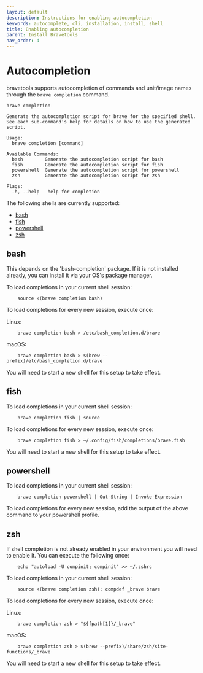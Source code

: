 ```yaml
---
layout: default
description: Instructions for enabling autocompletion
keywords: autocomplete, cli, installation, install, shell
title: Enabling autocompletion
parent: Install Bravetools
nav_order: 4
---
```


# Autocompletion

bravetools supports autocompletion of commands and unit/image names through the `brave completion` command.

```
brave completion

Generate the autocompletion script for brave for the specified shell.
See each sub-command's help for details on how to use the generated script.

Usage:
  brave completion [command]

Available Commands:
  bash        Generate the autocompletion script for bash
  fish        Generate the autocompletion script for fish
  powershell  Generate the autocompletion script for powershell
  zsh         Generate the autocompletion script for zsh

Flags:
  -h, --help   help for completion
```


The following shells are currently supported:
- [bash](#bash)
- [fish](#fish)
- [powershell](#powershell)
- [zsh](#zsh)

## bash
This depends on the 'bash-completion' package.
If it is not installed already, you can install it via your OS's package manager.

To load completions in your current shell session:

        source <(brave completion bash)

To load completions for every new session, execute once:

Linux:

        brave completion bash > /etc/bash_completion.d/brave

macOS:

        brave completion bash > $(brew --prefix)/etc/bash_completion.d/brave

You will need to start a new shell for this setup to take effect.

## fish
To load completions in your current shell session:

        brave completion fish | source

To load completions for every new session, execute once:

        brave completion fish > ~/.config/fish/completions/brave.fish

You will need to start a new shell for this setup to take effect.

## powershell
To load completions in your current shell session:

        brave completion powershell | Out-String | Invoke-Expression

To load completions for every new session, add the output of the above command
to your powershell profile.

## zsh

If shell completion is not already enabled in your environment you will need
to enable it.  You can execute the following once:

        echo "autoload -U compinit; compinit" >> ~/.zshrc

To load completions in your current shell session:

        source <(brave completion zsh); compdef _brave brave

To load completions for every new session, execute once:

Linux:

        brave completion zsh > "${fpath[1]}/_brave"

macOS:

        brave completion zsh > $(brew --prefix)/share/zsh/site-functions/_brave

You will need to start a new shell for this setup to take effect.
